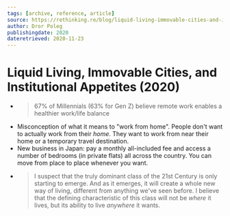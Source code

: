 ```yaml
---
tags: [archive, reference, article]
source: https://rethinking.re/blog/liquid-living-immovable-cities-and-institutional-appetites/
author: Dror Poleg
publishingdate: 2020
dateretrieved: 2020-11-23
---
```


# Liquid Living, Immovable Cities, and Institutional Appetites (2020)

- > 67% of Millennials (63% for Gen Z) believe remote work enables a healthier work/life balance
- Misconception of what it means to "work from home". People don't want to actually work from their *home*. They want to work from near their home or a temporary travel destination.
- New business in Japan: pay a monthly all-included fee and access a number of bedrooms (in private flats) all across the country. You can move from place to place whenever you want.
- >  I suspect that the truly dominant class of the 21st Century is only starting to emerge. And as it emerges, it will create a whole new way of living, different from anything we've seen before. I believe that the defining characteristic of this class will not be *where* it lives, but its ability to live *anywhere* it wants.  
